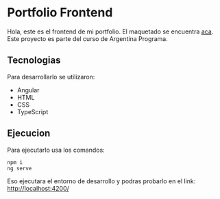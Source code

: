 # Portfolio Frontend
Hola, este es el frontend de mi portfolio. El maquetado se encuentra [aca](https://github.com/C4fesit0/portfolio-maquetado).
Este proyecto es parte del curso de Argentina Programa.

## Tecnologias
Para desarrollarlo se utilizaron:
- Angular
- HTML
- CSS
- TypeScript
  
## Ejecucion
Para ejecutarlo usa los comandos:
    
    npm i
    ng serve

Eso ejecutara el entorno de desarrollo y podras probarlo en el link: [http://localhost:4200/](http://localhost:4200/)

